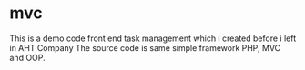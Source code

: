 # mvc
This is a demo code front end task management which i created before i left in AHT Company
The source code is same simple framework PHP, MVC and OOP.

